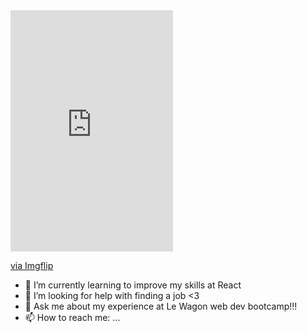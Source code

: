 <div style="width:260px;max-width:100%;"><div style="height:0;padding-bottom:148.46%;position:relative;"><iframe width="260" height="386" style="position:absolute;top:0;left:0;width:100%;height:100%;" frameBorder="0" src="https://imgflip.com/embed/6u5m2k"></iframe></div><p><a href="https://imgflip.com/gif/6u5m2k">via Imgflip</a></p></div>

- 🌱 I’m currently learning to improve my skills at React 
- 🤔 I’m looking for help with finding a job <3 
- 💬 Ask me about my experience at Le Wagon web dev bootcamp!!! 
- 📫 How to reach me: ...

